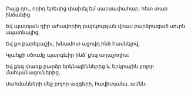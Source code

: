 Բայց դու, որիդ երեսից փախել եմ սարսափահար, հետ տար ինձանից


Եվ պատյան դիր ահավորիդ բարկության վրաս բարձրացած սուրն սպառնալից,


Եվ քո բարեբաշխ, խնամոտ աջովդ ինձ հասնելով,


Կյանքի օծումը պարգևիր ինձ՝ քեզ աղաչողիս:


Եվ քեզ փառք բարձր երկնայիններից և երկրային բոլոր մահկանացուներից,


Սահմանների մեջ բոլոր ազգերի, հավիտյանս. ամեն: